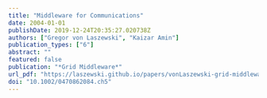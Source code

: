 ```yaml
---
title: "Middleware for Communications"
date: 2004-01-01
publishDate: 2019-12-24T20:35:27.020738Z
authors: ["Gregor von Laszewski", "Kaizar Amin"]
publication_types: ["6"]
abstract: ""
featured: false
publication: "*Grid Middleware*"
url_pdf: "https://laszewski.github.io/papers/vonLaszewski-grid-middleware.pdf"
doi: "10.1002/0470862084.ch5"
---
```


